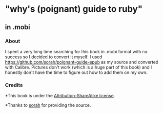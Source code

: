 # "why's (poignant) guide to ruby"
## in .mobi

### About

I spent a very long time searching for this book in .mobi format with no success so I decided to convert it myself. I used https://github.com/sorah/poignant-guide-epub as my source and converted with Calibre.
Pictures don't work (which is a huge part of this book) and I honestly don't have the time to figure out how to add them on my own.

### Credits
*This book is under the [Attribution-ShareAlike license](https://creativecommons.org/licenses/by-sa/2.5/).

*Thanks to [sorah](https://github.com/sorah) for providing the source.
